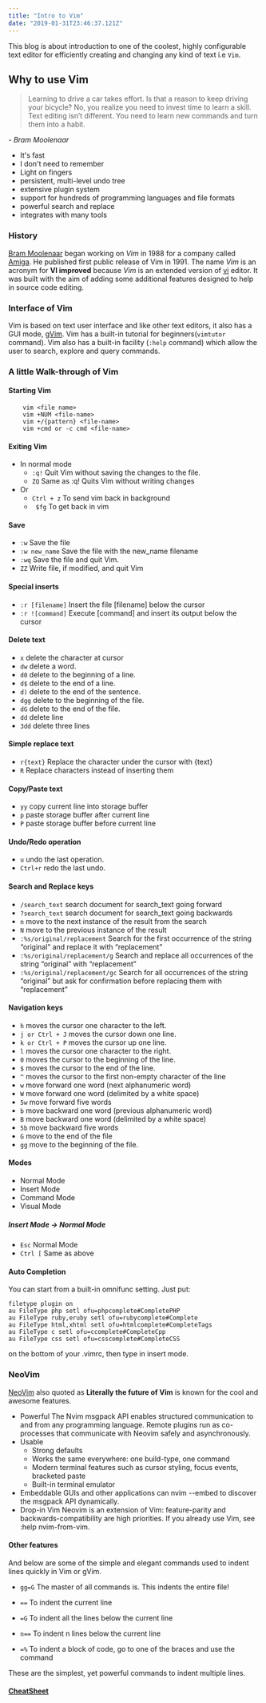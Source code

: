```yaml
---
title: "Intro to Vim" 
date: "2019-01-31T23:46:37.121Z"
---
```

This blog is about introduction to one of the coolest, highly configurable text editor for efficiently creating and changing any kind of text i.e ```Vim```.

## Why to use Vim 
> Learning to drive a car takes effort. 
> Is that a reason to keep driving your bicycle? No, you realize you need to invest time to learn a skill.
> Text editing isn’t different.
> You need to learn new commands and turn them into a habit.

 *- Bram Moolenaar*

- It's fast
- I don't need to remember
- Light on fingers
- persistent, multi-level undo tree
- extensive plugin system
- support for hundreds of programming languages and file formats
- powerful search and replace
- integrates with many tools


### History
[Bram Moolenaar](https://en.wikipedia.org/wiki/Bram_Moolenaar) began working on *Vim* in 1988 for a company called [Amiga](https://www.amigaos.net/). He published first public release of Vim in 1991. 
The name *Vim* is an acronym for **VI improved** because *Vim* is an extended version of [vi](https://en.wikipedia.org/wiki/Vi) editor. It was built with the aim of adding some additional features designed to help in source code editing. 

### Interface of Vim
Vim is based on text user interface and like other text editors, it also has a GUI mode, [gVim](http://vimdoc.sourceforge.net/htmldoc/gui.html#GUI). Vim has a built-in tutorial for beginners(```vimtutor``` command). Vim also has a built-in facility (```:help``` command) which allow the user to search, explore and query commands.

### A little Walk-through of Vim

#### Starting Vim
``` 
    vim <file name>
    vim +NUM <file-name>
    vim +/{pattern} <file-name>
    vim +cmd or -c cmd <file-name>
```

#### Exiting Vim 
- In normal mode
    - ```:q!```             Quit Vim without saving the changes to the file.
    - ```ZQ```                Same as :q! Quits Vim without writing changes
- Or 
    - ```Ctrl + z```    To send vim back in background
    - ``` $fg```        To get back in vim

#### Save
- ```:w```                Save the file
- ```:w new_name```        Save the file with the new_name filename
- ```:wq```                Save the file and quit Vim.
- ```ZZ```              Write file, if modified, and quit Vim

#### Special inserts
- ```:r [filename]```    Insert the file [filename] below the cursor
- ```:r ![command]```    Execute [command] and insert its output below the cursor
     
#### Delete text
- ```x```                                delete the character at cursor
- ```dw```                            delete a word.
- ```d0```                             delete to the beginning of a line.
- ```d$```                             delete to the end of a line.
- ```d)```                              delete to the end of the sentence.
- ```dgg```                           delete to the beginning of the file.
- ```dG```                             delete to the end of the file.
- ```dd```                             delete line
- ```3dd```                           delete three lines
     
#### Simple replace text
- ```r{text}```                     Replace the character under the cursor with {text}
- ```R```                            Replace characters instead of inserting them
     
#### Copy/Paste text
- ```yy```                          copy current line into storage buffer
- ```p```                           paste storage buffer after current line
- ```P```                           paste storage buffer before current line
     
#### Undo/Redo operation
- ```u```                            undo the last operation.
- ```Ctrl+r```                        redo the last undo.
     
#### Search and Replace keys
- ```/search_text```                   search document for search_text going forward
- ```?search_text```                search document for search_text going backwards
- ```n```                           move to the next instance of the result from the search
- ```N```                            move to the previous instance of the result
- ```:%s/original/replacement```    Search for the first occurrence of the string “original” and replace it with “replacement”
- ```:%s/original/replacement/g```    Search and replace all occurrences of the string “original” with “replacement”
- ```:%s/original/replacement/gc```    Search for all occurrences of the string “original” but ask for confirmation before replacing them with “replacement”

#### Navigation keys
- ```h```                            moves the cursor one character to the left.
- ```j or Ctrl + J```               moves the cursor down one line.
- ```k or Ctrl + P```               moves the cursor up one line.
- ```l```                           moves the cursor one character to the right.
- ```0```                           moves the cursor to the beginning of the line.
- ```$```                           moves the cursor to the end of the line.
- ```^```                            moves the cursor to the first non-empty character of the line
- ```w```                           move forward one word (next alphanumeric word)
- ```W```                           move forward one word (delimited by a white space)
- ```5w```                          move forward five words
- ```b```                              move backward one word (previous alphanumeric word)
- ```B```                              move backward one word (delimited by a white space)
- ```5b```                          move backward five words
- ```G```                           move to the end of the file
- ```gg```                          move to the beginning of the file.

#### Modes
- Normal Mode
- Insert Mode
- Command Mode
- Visual Mode

##### Insert Mode -> Normal Mode
- ```Esc```     Normal Mode
- ```Ctrl [```  Same as above


#### Auto Completion
You can start from a built-in omnifunc setting.
Just put:
```
filetype plugin on
au FileType php setl ofu=phpcomplete#CompletePHP
au FileType ruby,eruby setl ofu=rubycomplete#Complete
au FileType html,xhtml setl ofu=htmlcomplete#CompleteTags
au FileType c setl ofu=ccomplete#CompleteCpp
au FileType css setl ofu=csscomplete#CompleteCSS
```
on the bottom of your .vimrc, then type <Ctrl-X><Ctrl-O> in insert mode.

### NeoVim
[NeoVim](https://neovim.io/) also quoted as **Literally the future of Vim** is known for the cool and awesome features.
- Powerful
    The Nvim msgpack API enables structured communication to and from any programming language. Remote plugins run as co-processes that communicate with Neovim safely and asynchronously.
- Usable
    - Strong defaults
    - Works the same everywhere: one build-type, one command
    - Modern terminal features such as cursor styling, focus events, bracketed paste
    - Built-in terminal emulator
- Embeddable
    GUIs and other applications can nvim --embed to discover the msgpack API dynamically.
- Drop-in Vim
    Neovim is an extension of Vim: feature-parity and backwards-compatibility are high priorities. If you already use Vim, see :help nvim-from-vim.

#### Other features

 And below are some of the simple and elegant commands used to indent lines quickly in Vim or gVim.

- ```gg=G```    The master of all commands is. This indents the entire file!

- ```==```      To indent the current line
    
- ```=G```      To indent all the lines below the current line

- ```n==```     To indent n lines below the current line

- ```=%```      To indent a block of code, go to one of the braces and use the command
    
These are the simplest, yet powerful commands to indent multiple lines.


#### [CheatSheet](https://vim.rtorr.com/)
